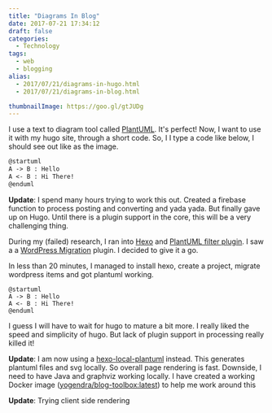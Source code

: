 ```yaml
---
title: "Diagrams In Blog"
date: 2017-07-21 17:34:12
draft: false
categories:
  - Technology
tags:
  - web
  - blogging
alias:
  - 2017/07/21/diagrams-in-hugo.html
  - 2017/07/21/diagrams-in-blog.html

thumbnailImage: https://goo.gl/gtJUDg
---
```


I use a text to diagram tool called [PlantUML](http://plantuml.org). It's perfect!
Now, I want to use it with my hugo site, through a short code. So, I I type a
code like below, I should see out like as the image.

<!-- more -->

```markdown
@startuml
A -> B : Hello
A <- B : Hi There!
@enduml
```

**Update**: I spend many hours trying to work this out. Created a firebase function to process posting and converting
and yada yada. But finally gave up on Hugo. Until there is a plugin support in the core, this will be a very challenging
thing.

During my (failed) research, I ran into [Hexo](https://hexo.io) and [PlantUML filter plugin](https://www.npmjs.com/package/hexo-filter-plantuml). I saw a a [WordPress Migration](https://www.npmjs.com/package/hexo-migrator-wordpress) plugin. I decided to give it a go.

In less than 20 minutes, I managed to install hexo, create a project, migrate wordpress items and got plantuml working.

```plantuml
@startuml
A -> B : Hello
A <- B : Hi There!
@enduml
```

I guess I will have to wait for hugo to mature a bit more. I really liked the speed and simplicity of hugo. But lack of
plugin support in processing really killed it!

**Update**: I am now using a [hexo-local-plantuml](https://www.npmjs.com/package/hexo-local-plantuml) instead. This
generates plantuml files and svg locally. So overall page rendering is fast. Downside, I need to have Java and graphviz
working locally. I have created a working Docker image ([yogendra/blog-toolbox:latest](http://hub.docker.com/yogendra/blog-toolbox))
to help me work around this

**Update**: Trying client side rendering

[uml-diagram]: https://goo.gl/gtJUDg
